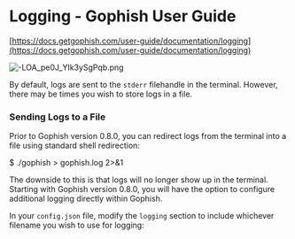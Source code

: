 # Logging - Gophish User Guide

[https://docs.getgophish.com/user-guide/documentation/logging](https://docs.getgophish.com/user-guide/documentation/logging)

![-LOA_pe0J_YIk3ySgPqb.png](Logging%20-%20Gophish%20User%20Guide%20647ed309d9494cbebd3605f0b22c395c/-LOA_pe0J_YIk3ySgPqb.png)

By default, logs are sent to the `stderr` filehandle in the terminal. However, there may be times you wish to store logs in a file.

### Sending Logs to a File

Prior to Gophish version 0.8.0, you can redirect logs from the terminal into a file using standard shell redirection:

$ ./gophish > gophish.log 2>&1

The downside to this is that logs will no longer show up in the terminal. Starting with Gophish version 0.8.0, you will have the option to configure additional logging directly within Gophish.

In your `config.json` file, modify the `logging` section to include whichever filename you wish to use for logging: